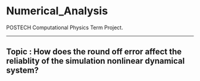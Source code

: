 # Numerical_Analysis
POSTECH Computational Physics Term Project.

------
## Topic : How does the round off error affect the reliablity of the simulation nonlinear dynamical system?




